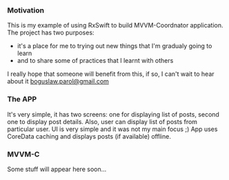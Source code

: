 ### Motivation

This is my example of using RxSwift to build MVVM-Coordnator application. The project has two purposes:
- it's a place for me to trying out new things that I'm gradualy going to learn
- and to share some of practices that I learnt with others

I really hope that someone will benefit from this, if so, I can't wait to hear about it <boguslaw.parol@gmail.com>

### The APP
It's very simple, it has two screens: one for displaying list of posts, second one to display post details. Also, user can display list of posts from particular user. UI is very simple and it was not my main focus ;)
App uses CoreData caching and displays posts (if available) offline.

### MVVM-C 
Some stuff will appear here soon...
